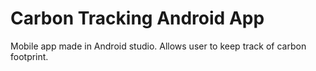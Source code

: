 # Carbon Tracking Android App

Mobile app made in Android studio.
Allows user to keep track of carbon footprint.
